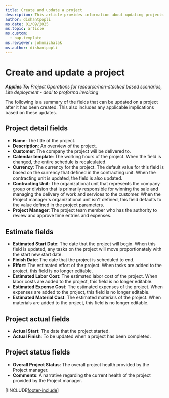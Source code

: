 ```yaml
---
title: Create and update a project
description: This article provides information about updating projects Project Operations.
author: dishantpopli
ms.date: 01/09/2025
ms.topic: article
ms.custom: 
  - bap-template
ms.reviewer: johnmichalak
ms.author: dishantpopli
---
```


# Create and update a project

_**Applies To:** Project Operations for resource/non-stocked based scenarios, Lite deployment - deal to proforma invoicing_

The following is a summary of the fields that can be updated on a project after it has been created. This also includes any applicable implications based on these updates.

## Project detail fields

- **Name**: The title of the project.
- **Description**: An overview of the project.
- **Customer**: The company the project will be delivered to.
- **Calendar template**: The working hours of the project. When the field is changed, the entire schedule is recalculated.
- **Currency**: The currency for the project. The default value for this field is based on the currency that defined in the contracting unit. When the contracting unit is updated, the field is also updated.
- **Contracting Unit**: The organizational unit that represents the company group or division that is primarily responsible for winning the sale and managing the delivery of work and services to the customer.  When the Project manager's organizational unit isn't defined, this field defaults to the value defined in the project parameters.
- **Project Manager**: The project team member who has the authority to review and approve time entries and expenses.

## Estimate fields

- **Estimated Start Date**: The date that the project will begin. When this field is updated, any tasks on the project will move proportionately with the start new start date.
- **Finish Date**: The date that the project is scheduled to end.
- **Effort**: The estimated effort of the project. When tasks are added to the project, this field is no longer editable.
- **Estimated Labor Cost**: The estimated labor cost of the project. When labor costs are added to the project, this field is no longer editable.
- **Estimated Expense Cost**: The estimated expenses of the project. When expenses are added to the project, this field is no longer editable.
- **Estimated Material Cost**: The estimated materials of the project. When materials are added to the project, this field is no longer editable.

## Project actual fields
- **Actual Start**: The date that the project started.
- **Actual Finish**: To be updated when a project has been completed.

## Project status fields

- **Overall Project Status**: The overall project health provided by the Project manager.
- **Comments**: A narrative regarding the current health of the project provided by the Project manager.



[!INCLUDE[footer-include](../includes/footer-banner.md)]
